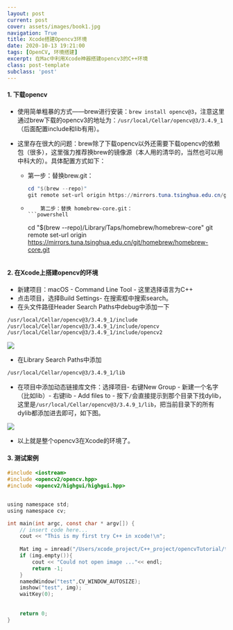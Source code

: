 ```yaml
---
layout: post
current: post
cover: assets/images/book1.jpg
navigation: True
title: Xcode搭建Opencv3环境
date: 2020-10-13 19:21:00
tags: [OpenCV, 环境搭建]
excerpt: 在Mac中利用Xcode神器搭建opencv3的C++环境
class: post-template
subclass: 'post'
---
```




#### 1. 下载opencv

* 使用简单粗暴的方式——brew进行安装：`brew install opencv@3`，注意这里通过brew下载的opencv3的地址为：`/usr/local/Cellar/opencv@3/3.4.9_1`（后面配置include和lib有用）。

* 这里存在很大的问题：brew除了下载opencv以外还需要下载opencv的依赖包（很多），这里强力推荐换brew的镜像源（本人用的清华的，当然也可以用中科大的）。具体配置方式如下：
  * 第一步：替换brew.git：

    ```powershell
    cd "$(brew --repo)"
    git remote set-url origin https://mirrors.tuna.tsinghua.edu.cn/git/homebrew/brew.git
    ```

  * 		第二步：替换 homebrew-core.git：
		```powershell
    cd "$(brew --repo)/Library/Taps/homebrew/homebrew-core"
    git remote set-url origin https://mirrors.tuna.tsinghua.edu.cn/git/homebrew/homebrew-core.git
    ```

#### 2. 在Xcode上搭建opencv的环境

* 新建项目：macOS - Command Line Tool - 这里选择语言为C++
* 点击项目，选择Build Settings- 在搜索框中搜索search。
* 在头文件路径Header Search Paths中debug中添加一下

```bash
/usr/local/Cellar/opencv@3/3.4.9_1/include
/usr/local/Cellar/opencv@3/3.4.9_1/include/opencv
/usr/local/Cellar/opencv@3/3.4.9_1/include/opencv2
```

![](https://tva1.sinaimg.cn/large/007S8ZIlgy1gjo3k6yqj6j31qa0ssaow.jpg)

* 在Library Search Paths中添加

```bash
/usr/local/Cellar/opencv@3/3.4.9_1/lib
```

* 在项目中添加动态链接库文件：选择项目- 右键New Group - 新建一个名字（比如lib）- 右键lib - Add files to - 按下`/`会直接提示到那个目录下找dylib，这里是`/usr/local/Cellar/opencv@3/3.4.9_1/lib`，把当前目录下的所有dylib都添加进去即可，如下图。

![](https://tva1.sinaimg.cn/large/007S8ZIlgy1gjo3v21p6hj31q80f2tap.jpg)

* 以上就是整个opencv3在Xcode的环境了。

#### 3. 测试案例

```C
#include <iostream>
#include <opencv2/opencv.hpp>
#include <opencv2/highgui/highgui.hpp>


using namespace std;
using namespace cv;

int main(int argc, const char * argv[]) {
    // insert code here...
    cout << "This is my first try C++ in xcode!\n";
    
    Mat img = imread("/Users/xcode_project/C++_project/opencvTutorial/test.jpeg");
    if (img.empty()){
        cout << "Could not open image ..."<< endl;
        return -1;
    }
    namedWindow("test",CV_WINDOW_AUTOSIZE);
    imshow("test", img);
    waitKey(0);
    
    
    return 0;
}
```

